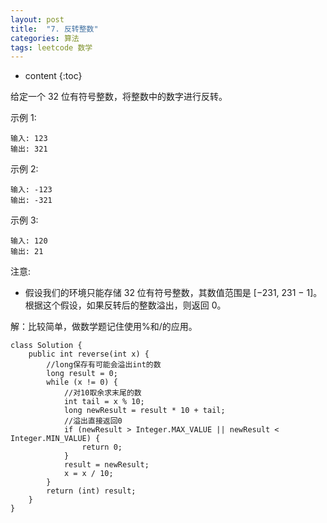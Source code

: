 ```yaml
---
layout: post
title:  "7. 反转整数"
categories: 算法
tags: leetcode 数学
---
```


* content
{:toc}

<!--more-->

给定一个 32 位有符号整数，将整数中的数字进行反转。

示例 1:

```
输入: 123
输出: 321
```

 示例 2:

```
输入: -123
输出: -321
```

示例 3:

```
输入: 120
输出: 21
```
注意:

* 假设我们的环境只能存储 32 位有符号整数，其数值范围是 [−231,  231 − 1]。根据这个假设，如果反转后的整数溢出，则返回 0。

解：比较简单，做数学题记住使用%和/的应用。

```
class Solution {
    public int reverse(int x) {
        //long保存有可能会溢出int的数
        long result = 0;
        while (x != 0) {
            //对10取余求末尾的数
            int tail = x % 10;
            long newResult = result * 10 + tail;
            //溢出直接返回0
            if (newResult > Integer.MAX_VALUE || newResult < Integer.MIN_VALUE) {
                return 0;
            }
            result = newResult;
            x = x / 10;
        }
        return (int) result;
    }
}
```